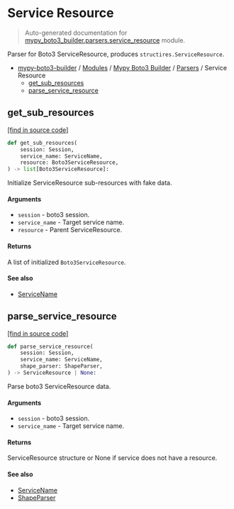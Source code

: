 # Service Resource

> Auto-generated documentation for [mypy_boto3_builder.parsers.service_resource](https://github.com/vemel/mypy_boto3_builder/blob/master/mypy_boto3_builder/parsers/service_resource.py) module.

Parser for Boto3 ServiceResource, produces `structires.ServiceResource`.

- [mypy-boto3-builder](../../README.md#mypy_boto3_builder) / [Modules](../../MODULES.md#mypy-boto3-builder-modules) / [Mypy Boto3 Builder](../index.md#mypy-boto3-builder) / [Parsers](index.md#parsers) / Service Resource
    - [get_sub_resources](#get_sub_resources)
    - [parse_service_resource](#parse_service_resource)

## get_sub_resources

[[find in source code]](https://github.com/vemel/mypy_boto3_builder/blob/master/mypy_boto3_builder/parsers/service_resource.py#L107)

```python
def get_sub_resources(
    session: Session,
    service_name: ServiceName,
    resource: Boto3ServiceResource,
) -> list[Boto3ServiceResource]:
```

Initialize ServiceResource sub-resources with fake data.

#### Arguments

- `session` - boto3 session.
- `service_name` - Target service name.
- `resource` - Parent ServiceResource.

#### Returns

A list of initialized `Boto3ServiceResource`.

#### See also

- [ServiceName](../service_name.md#servicename)

## parse_service_resource

[[find in source code]](https://github.com/vemel/mypy_boto3_builder/blob/master/mypy_boto3_builder/parsers/service_resource.py#L28)

```python
def parse_service_resource(
    session: Session,
    service_name: ServiceName,
    shape_parser: ShapeParser,
) -> ServiceResource | None:
```

Parse boto3 ServiceResource data.

#### Arguments

- `session` - boto3 session.
- `service_name` - Target service name.

#### Returns

ServiceResource structure or None if service does not have a resource.

#### See also

- [ServiceName](../service_name.md#servicename)
- [ShapeParser](shape_parser.md#shapeparser)
